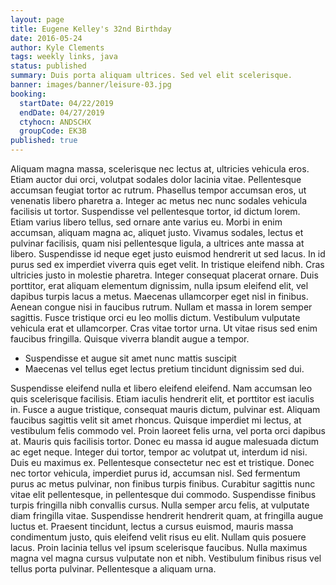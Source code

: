 ```yaml
---
layout: page
title: Eugene Kelley's 32nd Birthday
date: 2016-05-24
author: Kyle Clements
tags: weekly links, java
status: published
summary: Duis porta aliquam ultrices. Sed vel elit scelerisque.
banner: images/banner/leisure-03.jpg
booking:
  startDate: 04/22/2019
  endDate: 04/27/2019
  ctyhocn: ANDSCHX
  groupCode: EK3B
published: true
---
```

Aliquam magna massa, scelerisque nec lectus at, ultricies vehicula eros. Etiam auctor dui orci, volutpat sodales dolor lacinia vitae. Pellentesque accumsan feugiat tortor ac rutrum. Phasellus tempor accumsan eros, ut venenatis libero pharetra a. Integer ac metus nec nunc sodales vehicula facilisis ut tortor. Suspendisse vel pellentesque tortor, id dictum lorem. Etiam varius libero tellus, sed ornare ante varius eu. Morbi in enim accumsan, aliquam magna ac, aliquet justo. Vivamus sodales, lectus et pulvinar facilisis, quam nisi pellentesque ligula, a ultrices ante massa at libero. Suspendisse id neque eget justo euismod hendrerit ut sed lacus. In id purus sed ex imperdiet viverra quis eget velit. In tristique eleifend nibh. Cras ultricies justo in molestie pharetra. Integer consequat placerat ornare. Duis porttitor, erat aliquam elementum dignissim, nulla ipsum eleifend elit, vel dapibus turpis lacus a metus.
Maecenas ullamcorper eget nisl in finibus. Aenean congue nisi in faucibus rutrum. Nullam et massa in lorem semper sagittis. Fusce tristique orci eu leo mollis dictum. Vestibulum vulputate vehicula erat et ullamcorper. Cras vitae tortor urna. Ut vitae risus sed enim faucibus fringilla. Quisque viverra blandit augue a tempor.

* Suspendisse et augue sit amet nunc mattis suscipit
* Maecenas vel tellus eget lectus pretium tincidunt dignissim sed dui.

Suspendisse eleifend nulla et libero eleifend eleifend. Nam accumsan leo quis scelerisque facilisis. Etiam iaculis hendrerit elit, et porttitor est iaculis in. Fusce a augue tristique, consequat mauris dictum, pulvinar est. Aliquam faucibus sagittis velit sit amet rhoncus. Quisque imperdiet mi lectus, at vestibulum felis commodo vel. Proin laoreet felis urna, vel porta orci dapibus at. Mauris quis facilisis tortor. Donec eu massa id augue malesuada dictum ac eget neque. Integer dui tortor, tempor ac volutpat ut, interdum id nisi. Duis eu maximus ex. Pellentesque consectetur nec est et tristique. Donec nec tortor vehicula, imperdiet purus id, accumsan nisl. Sed fermentum purus ac metus pulvinar, non finibus turpis finibus. Curabitur sagittis nunc vitae elit pellentesque, in pellentesque dui commodo.
Suspendisse finibus turpis fringilla nibh convallis cursus. Nulla semper arcu felis, at vulputate diam fringilla vitae. Suspendisse hendrerit hendrerit quam, at fringilla augue luctus et. Praesent tincidunt, lectus a cursus euismod, mauris massa condimentum justo, quis eleifend velit risus eu elit. Nullam quis posuere lacus. Proin lacinia tellus vel ipsum scelerisque faucibus. Nulla maximus magna vel magna cursus vulputate non et nibh. Vestibulum finibus risus vel tellus porta pulvinar. Pellentesque a aliquam urna.
